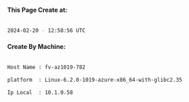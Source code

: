 
   
#### This Page Create at:

```bash

2024-02-20 - 12:58:56 UTC

```

#### Create By Machine:

```bash

Host Name : fv-az1019-782

platform  : Linux-6.2.0-1019-azure-x86_64-with-glibc2.35

Ip Local  : 10.1.0.58

```

